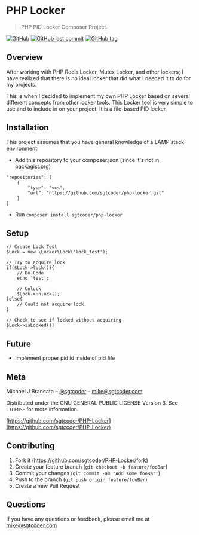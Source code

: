 # PHP Locker
> PHP PID Locker Composer Project.

[![GitHub](https://img.shields.io/github/license/sgtcoder/PHP-Locker.svg)](https://opensource.org/licenses/GPL-3.0)
[![GitHub last commit](https://img.shields.io/github/last-commit/sgtcoder/PHP-Locker.svg)](https://github.com/sgtcoder/PHP-Locker/commits/master)
[![GitHub tag](https://img.shields.io/github/tag/sgtcoder/PHP-Locker.svg)](https://github.com/sgtcoder/PHP-Locker/tags)

## Overview
After working with PHP Redis Locker, Mutex Locker, and other lockers; I have realized that there is no ideal locker that did what I needed it to do for my projects.

This is when I decided to implement my own PHP Locker based on several different concepts from other locker tools. This Locker tool is very simple to use and to include in on your project. It is a file-based PID locker.

## Installation
This project assumes that you have general knowledge of a LAMP stack environment.
- Add this repository to your composer.json (since it's not in packagist.org)
```
"repositories": [
    {
        "type": "vcs",
        "url": "https://github.com/sgtcoder/php-locker.git"
    }
]
```
- Run `composer install sgtcoder/php-locker`

## Setup
```
// Create Lock Test
$Lock = new \Locker\Lock('lock_test');

// Try to acquire lock
if($Lock->lock()){
    // Do Code
    echo 'test';

    // Unlock
    $Lock->unlock();
}else{
    // Could not acquire lock
}

// Check to see if locked without acquiring
$Lock->isLocked())
```

## Future
- Implement proper pid id inside of pid file

## Meta
Michael J Brancato – [@sgtcoder](https://github.com/sgtcoder) – mike@sgtcoder.com

Distributed under the GNU GENERAL PUBLIC LICENSE Version 3. See ``LICENSE`` for more information.

[https://github.com/sgtcoder/PHP-Locker](https://github.com/sgtcoder/PHP-Locker)

## Contributing

1. Fork it (<https://github.com/sgtcoder/PHP-Locker/fork>)
2. Create your feature branch (`git checkout -b feature/fooBar`)
3. Commit your changes (`git commit -am 'Add some fooBar'`)
4. Push to the branch (`git push origin feature/fooBar`)
5. Create a new Pull Request

## Questions
If you have any questions or feedback, please email me at mike@sgtcoder.com
